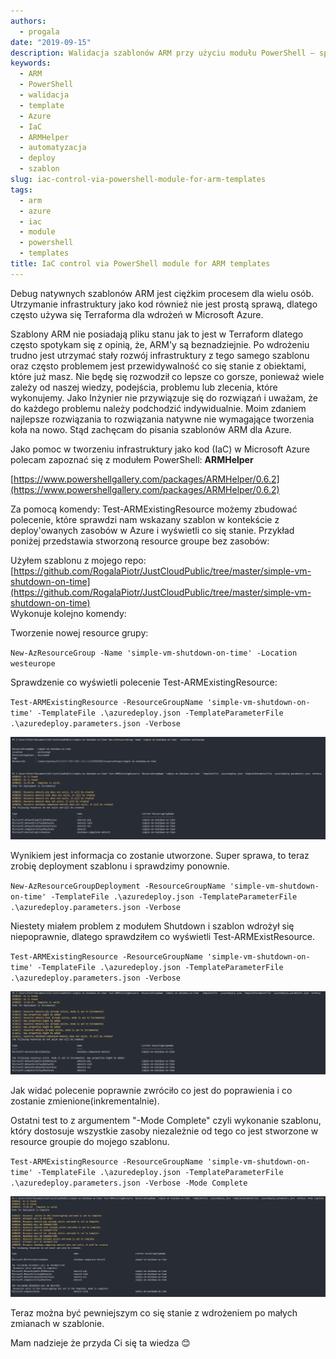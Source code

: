 ```yaml
---
authors:
  - progala
date: "2019-09-15"
description: Walidacja szablonów ARM przy użyciu modułu PowerShell — sprawdź poprawność szablonu i przewidywane zmiany przed wdrożeniem w Azure.
keywords:
  - ARM
  - PowerShell
  - walidacja
  - template
  - Azure
  - IaC
  - ARMHelper
  - automatyzacja
  - deploy
  - szablon
slug: iac-control-via-powershell-module-for-arm-templates
tags:
  - arm
  - azure
  - iac
  - module
  - powershell
  - templates
title: IaC control via PowerShell module for ARM templates
---
```


Debug natywnych szablonów ARM jest ciężkim procesem dla wielu osób. Utrzymanie infrastruktury jako kod również nie jest prostą sprawą, dlatego często używa się Terraforma dla wdrożeń w Microsoft Azure.

Szablony ARM nie posiadają pliku stanu jak to jest w Terraform dlatego często spotykam się z opinią, że, ARM'y są beznadziejnie. Po wdrożeniu trudno jest utrzymać stały rozwój infrastruktury z tego samego szablonu oraz często problemem jest przewidywalność co się stanie z obiektami, które już masz. Nie będę się rozwodził co lepsze co gorsze, ponieważ wiele zależy od naszej wiedzy, podejścia, problemu lub zlecenia, które wykonujemy. Jako Inżynier nie przywiązuje się do rozwiązań i uważam, że do każdego problemu należy podchodzić indywidualnie. Moim zdaniem najlepsze rozwiązania to rozwiązania natywne nie wymagające tworzenia koła na nowo. Stąd zachęcam do pisania szablonów ARM dla Azure.

Jako pomoc w tworzeniu infrastruktury jako kod (IaC) w Microsoft Azure polecam zapoznać się z modułem PowerShell: **ARMHelper**

[https://www.powershellgallery.com/packages/ARMHelper/0.6.2](https://www.powershellgallery.com/packages/ARMHelper/0.6.2)

Za pomocą komendy: Test-ARMExistingResource możemy zbudować polecenie, które sprawdzi nam wskazany szablon w kontekście z deploy'owanych zasobów w Azure i wyświetli co się stanie. Przykład poniżej przedstawia stworzoną resource groupe bez zasobów:

Użyłem szablonu z mojego repo: [https://github.com/RogalaPiotr/JustCloudPublic/tree/master/simple-vm-shutdown-on-time](https://github.com/RogalaPiotr/JustCloudPublic/tree/master/simple-vm-shutdown-on-time)  
Wykonuje kolejno komendy:
<!--truncate-->

Tworzenie nowej resource grupy:

`New-AzResourceGroup -Name 'simple-vm-shutdown-on-time' -Location westeurope`

Sprawdzenie co wyświetli polecenie Test-ARMExistingResource:

`Test-ARMExistingResource -ResourceGroupName 'simple-vm-shutdown-on-time' -TemplateFile .\azuredeploy.json -TemplateParameterFile .\azuredeploy.parameters.json -Verbose`

![Wynik Test-ARMExistingResource — brak zasobów](images/2019-09-15_12h46_05.png)

Wynikiem jest informacja co zostanie utworzone. Super sprawa, to teraz zrobię deployment szablonu i sprawdzimy ponownie.

`New-AzResourceGroupDeployment -ResourceGroupName 'simple-vm-shutdown-on-time' -TemplateFile .\azuredeploy.json -TemplateParameterFile .\azuredeploy.parameters.json -Verbose`

Niestety miałem problem z modułem Shutdown i szablon wdrożył się niepoprawnie, dlatego sprawdziłem co wyświetli Test-ARMExistResource.

`Test-ARMExistingResource -ResourceGroupName 'simple-vm-shutdown-on-time' -TemplateFile .\azuredeploy.json -TemplateParameterFile .\azuredeploy.parameters.json -Verbose`

![Wynik Test-ARMExistingResource — problemy modułu Shutdown](images/2019-09-15_13h01_42.png)

Jak widać polecenie poprawnie zwróciło co jest do poprawienia i co zostanie zmienione(inkrementalnie).

Ostatni test to z argumentem "-Mode Complete" czyli wykonanie szablonu, który dostosuje wszystkie zasoby niezależnie od tego co jest stworzone w resource groupie do mojego szablonu.

`Test-ARMExistingResource -ResourceGroupName 'simple-vm-shutdown-on-time' -TemplateFile .\azuredeploy.json -TemplateParameterFile .\azuredeploy.parameters.json -Verbose -Mode Complete`

![Wynik Test-ARMExistingResource — tryb Complete](images/2019-09-15_13h02_32.png)

Teraz można być pewniejszym co się stanie z wdrożeniem po małych zmianach w szablonie.

Mam nadzieje że przyda Ci się ta wiedza 😊
